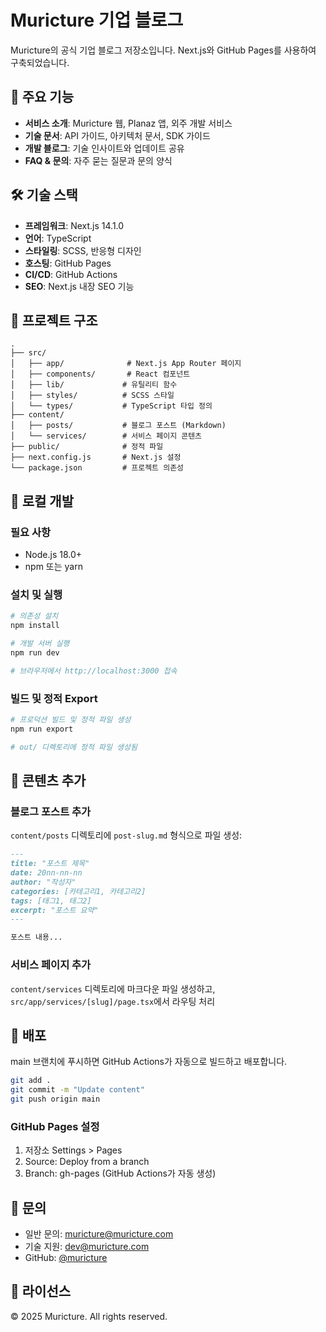 # Muricture 기업 블로그

Muricture의 공식 기업 블로그 저장소입니다. Next.js와 GitHub Pages를 사용하여 구축되었습니다.

## 🚀 주요 기능

- **서비스 소개**: Muricture 웹, Planaz 앱, 외주 개발 서비스
- **기술 문서**: API 가이드, 아키텍처 문서, SDK 가이드
- **개발 블로그**: 기술 인사이트와 업데이트 공유
- **FAQ & 문의**: 자주 묻는 질문과 문의 양식

## 🛠 기술 스택

- **프레임워크**: Next.js 14.1.0
- **언어**: TypeScript
- **스타일링**: SCSS, 반응형 디자인
- **호스팅**: GitHub Pages
- **CI/CD**: GitHub Actions
- **SEO**: Next.js 내장 SEO 기능

## 📁 프로젝트 구조

```
.
├── src/
│   ├── app/              # Next.js App Router 페이지
│   ├── components/       # React 컴포넌트
│   ├── lib/             # 유틸리티 함수
│   ├── styles/          # SCSS 스타일
│   └── types/           # TypeScript 타입 정의
├── content/
│   ├── posts/           # 블로그 포스트 (Markdown)
│   └── services/        # 서비스 페이지 콘텐츠
├── public/              # 정적 파일
├── next.config.js       # Next.js 설정
└── package.json         # 프로젝트 의존성
```

## 🚀 로컬 개발

### 필요 사항

- Node.js 18.0+
- npm 또는 yarn

### 설치 및 실행

```bash
# 의존성 설치
npm install

# 개발 서버 실행
npm run dev

# 브라우저에서 http://localhost:3000 접속
```

### 빌드 및 정적 Export

```bash
# 프로덕션 빌드 및 정적 파일 생성
npm run export

# out/ 디렉토리에 정적 파일 생성됨
```

## 📝 콘텐츠 추가

### 블로그 포스트 추가

`content/posts` 디렉토리에 `post-slug.md` 형식으로 파일 생성:

```markdown
---
title: "포스트 제목"
date: 20nn-nn-nn
author: "작성자"
categories: [카테고리1, 카테고리2]
tags: [태그1, 태그2]
excerpt: "포스트 요약"
---

포스트 내용...
```

### 서비스 페이지 추가

`content/services` 디렉토리에 마크다운 파일 생성하고, `src/app/services/[slug]/page.tsx`에서 라우팅 처리

## 🚀 배포

main 브랜치에 푸시하면 GitHub Actions가 자동으로 빌드하고 배포합니다.

```bash
git add .
git commit -m "Update content"
git push origin main
```

### GitHub Pages 설정

1. 저장소 Settings > Pages
2. Source: Deploy from a branch
3. Branch: gh-pages (GitHub Actions가 자동 생성)

## 📧 문의

- 일반 문의: muricture@muricture.com
- 기술 지원: dev@muricture.com
- GitHub: [@muricture](https://github.com/muricture)

## 📄 라이선스

© 2025 Muricture. All rights reserved. 